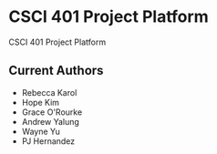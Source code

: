 # CSCI 401 Project Platform 
CSCI 401 Project Platform

## Current Authors
- Rebecca Karol
- Hope Kim
- Grace O'Rourke
- Andrew Yalung
- Wayne Yu
- PJ Hernandez
